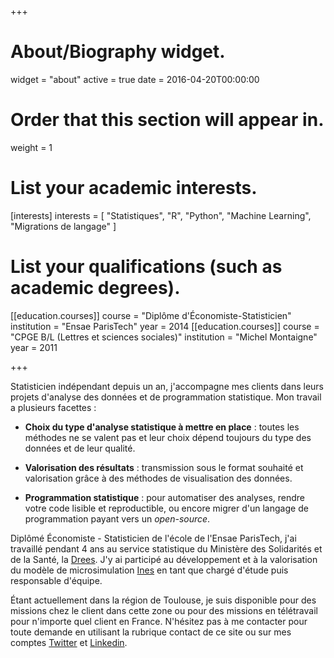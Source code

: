 +++
# About/Biography widget.
widget = "about"
active = true
date = 2016-04-20T00:00:00

# Order that this section will appear in.
weight = 1

# List your academic interests.
[interests]
  interests = [
    "Statistiques",
    "R",
    "Python",
    "Machine Learning",
    "Migrations de langage"
  ]

# List your qualifications (such as academic degrees).
[[education.courses]]
  course = "Diplôme d'Économiste-Statisticien"
  institution = "Ensae ParisTech"
  year = 2014
[[education.courses]]
  course = "CPGE B/L (Lettres et sciences sociales)"
  institution = "Michel Montaigne"
  year = 2011

 
+++

Statisticien indépendant depuis un an, j'accompagne mes clients dans leurs projets d'analyse des données et de programmation statistique. Mon travail a plusieurs facettes :  
  
* **Choix du type d'analyse statistique à mettre en place** : toutes les méthodes ne se valent pas et leur choix dépend toujours du type des données et de leur qualité.   
  
* **Valorisation des résultats** : transmission sous le format souhaité et valorisation grâce à des méthodes de visualisation des données.  
  
* **Programmation statistique** : pour automatiser des analyses, rendre votre code lisible et reproductible, ou encore migrer d'un langage de programmation payant vers un *open-source*.  
  
Diplômé Économiste - Statisticien de l'école de l'Ensae ParisTech, j'ai travaillé pendant 4 ans au service statistique du Ministère des Solidarités et de la Santé, la [Drees](https://drees.solidarites-sante.gouv.fr/etudes-et-statistiques/). J'y ai participé au développement et à la valorisation du modèle de microsimulation [Ines](https://www.insee.fr/fr/information/2021951) en tant que chargé d'étude puis responsable d'équipe.  
  
Étant actuellement dans la région de Toulouse, je suis disponible pour des missions chez le client dans cette zone ou pour des missions en télétravail pour n'importe quel client en France. N'hésitez pas à me contacter pour toute demande en utilisant la rubrique contact de ce site ou sur mes comptes [Twitter](https://twitter.com/AntoineSyr) et [Linkedin](https://www.linkedin.com/in/antoine-sireyjol-5224a3129/).
